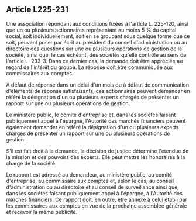 Article L225-231
----
Une association répondant aux conditions fixées à l'article L. 225-120, ainsi
que un ou plusieurs actionnaires représentant au moins 5 % du capital social,
soit individuellement, soit en se groupant sous quelque forme que ce soit,
peuvent poser par écrit au président du conseil d'administration ou au
directoire des questions sur une ou plusieurs opérations de gestion de la
société, ainsi que, le cas échéant, des sociétés qu'elle contrôle au sens de
l'article L. 233-3. Dans ce dernier cas, la demande doit être appréciée au
regard de l'intérêt du groupe. La réponse doit être communiquée aux commissaires
aux comptes.

A défaut de réponse dans un délai d'un mois ou à défaut de communication
d'éléments de réponse satisfaisants, ces actionnaires peuvent demander en référé
la désignation d'un ou plusieurs experts chargés de présenter un rapport sur une
ou plusieurs opérations de gestion.

Le ministère public, le comité d'entreprise et, dans les sociétés faisant
publiquement appel à l'épargne, l'Autorité des marchés financiers peuvent
également demander en référé la désignation d'un ou plusieurs experts chargés de
présenter un rapport sur une ou plusieurs opérations de gestion.

S'il est fait droit à la demande, la décision de justice détermine l'étendue de
la mission et des pouvoirs des experts. Elle peut mettre les honoraires à la
charge de la société.

Le rapport est adressé au demandeur, au ministère public, au comité
d'entreprise, au commissaire aux comptes et, selon le cas, au conseil
d'administration ou au directoire et au conseil de surveillance ainsi que, dans
les sociétés faisant publiquement appel à l'épargne, à l'Autorité des marchés
financiers. Ce rapport doit, en outre, être annexé à celui établi par les
commissaires aux comptes en vue de la prochaine assemblée générale et recevoir
la même publicité.
